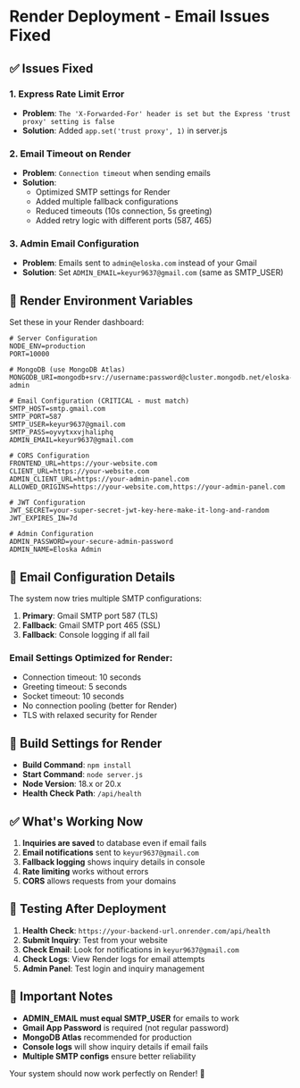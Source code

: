 # Render Deployment - Email Issues Fixed

## ✅ Issues Fixed

### 1. Express Rate Limit Error
- **Problem**: `The 'X-Forwarded-For' header is set but the Express 'trust proxy' setting is false`
- **Solution**: Added `app.set('trust proxy', 1)` in server.js

### 2. Email Timeout on Render
- **Problem**: `Connection timeout` when sending emails
- **Solution**: 
  - Optimized SMTP settings for Render
  - Added multiple fallback configurations
  - Reduced timeouts (10s connection, 5s greeting)
  - Added retry logic with different ports (587, 465)

### 3. Admin Email Configuration
- **Problem**: Emails sent to `admin@eloska.com` instead of your Gmail
- **Solution**: Set `ADMIN_EMAIL=keyur9637@gmail.com` (same as SMTP_USER)

## 🚀 Render Environment Variables

Set these in your Render dashboard:

```env
# Server Configuration
NODE_ENV=production
PORT=10000

# MongoDB (use MongoDB Atlas)
MONGODB_URI=mongodb+srv://username:password@cluster.mongodb.net/eloska-admin

# Email Configuration (CRITICAL - must match)
SMTP_HOST=smtp.gmail.com
SMTP_PORT=587
SMTP_USER=keyur9637@gmail.com
SMTP_PASS=oyvytxxvjhaliphq
ADMIN_EMAIL=keyur9637@gmail.com

# CORS Configuration
FRONTEND_URL=https://your-website.com
CLIENT_URL=https://your-website.com
ADMIN_CLIENT_URL=https://your-admin-panel.com
ALLOWED_ORIGINS=https://your-website.com,https://your-admin-panel.com

# JWT Configuration
JWT_SECRET=your-super-secret-jwt-key-here-make-it-long-and-random
JWT_EXPIRES_IN=7d

# Admin Configuration
ADMIN_PASSWORD=your-secure-admin-password
ADMIN_NAME=Eloska Admin
```

## 📧 Email Configuration Details

The system now tries multiple SMTP configurations:

1. **Primary**: Gmail SMTP port 587 (TLS)
2. **Fallback**: Gmail SMTP port 465 (SSL)
3. **Fallback**: Console logging if all fail

### Email Settings Optimized for Render:
- Connection timeout: 10 seconds
- Greeting timeout: 5 seconds
- Socket timeout: 10 seconds
- No connection pooling (better for Render)
- TLS with relaxed security for Render

## 🔧 Build Settings for Render

- **Build Command**: `npm install`
- **Start Command**: `node server.js`
- **Node Version**: 18.x or 20.x
- **Health Check Path**: `/api/health`

## ✅ What's Working Now

1. **Inquiries are saved** to database even if email fails
2. **Email notifications** sent to `keyur9637@gmail.com`
3. **Fallback logging** shows inquiry details in console
4. **Rate limiting** works without errors
5. **CORS** allows requests from your domains

## 🧪 Testing After Deployment

1. **Health Check**: `https://your-backend-url.onrender.com/api/health`
2. **Submit Inquiry**: Test from your website
3. **Check Email**: Look for notifications in `keyur9637@gmail.com`
4. **Check Logs**: View Render logs for email attempts
5. **Admin Panel**: Test login and inquiry management

## 📝 Important Notes

- **ADMIN_EMAIL must equal SMTP_USER** for emails to work
- **Gmail App Password** is required (not regular password)
- **MongoDB Atlas** recommended for production
- **Console logs** will show inquiry details if email fails
- **Multiple SMTP configs** ensure better reliability

Your system should now work perfectly on Render! 🎉
